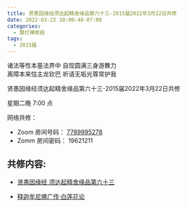 ```yaml
---
title: 贤愚因缘经须达起精舍缘品第六十三-2015届2022年3月22日共修
date: 2022-03-22 10:00:48-07:00
categories:
  - 慧灯禅修班
tags:
  - 2015届
---
```



诸法等性本基法界中 自现圆满三身游舞力  
离障本来怙主龙钦巴 祈请无垢光尊常护我

贤愚因缘经须达起精舍缘品第六十三-2015届2022年3月22日共修

星期二晚 7:00 点

网络共修：

- Zoom 房间号码： [7789995278](https://us02web.zoom.us/j/7789995278?pwd=VjZmbWJFY2k2K0E5RVB2cTNIQmhqUT09)
- Zomm 房间密码： 19621211

## 共修内容:

- [贤愚因缘经 须达起精舍缘品第六十三](https://bj.cxb123.cc/ref/other/xyj-lzb/#heading-58)


- [释迦牟尼佛广传·白莲花论](https://bj.cxb123.cc/ref/blhl/)